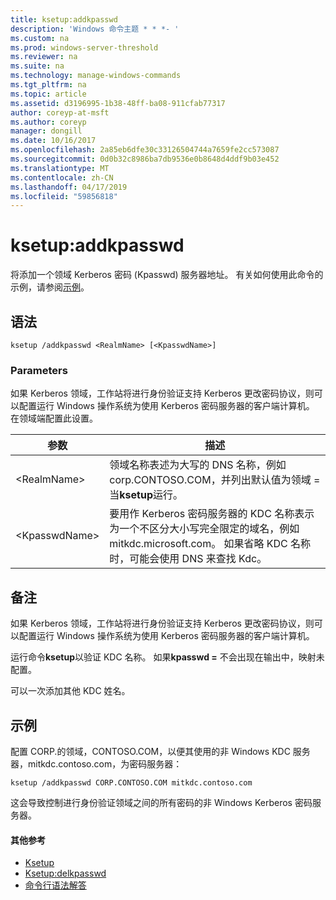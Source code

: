 ```yaml
---
title: ksetup:addkpasswd
description: 'Windows 命令主题 * * *- '
ms.custom: na
ms.prod: windows-server-threshold
ms.reviewer: na
ms.suite: na
ms.technology: manage-windows-commands
ms.tgt_pltfrm: na
ms.topic: article
ms.assetid: d3196995-1b38-48ff-ba08-911cfab77317
author: coreyp-at-msft
ms.author: coreyp
manager: dongill
ms.date: 10/16/2017
ms.openlocfilehash: 2a85eb6dfe30c33126504744a7659fe2cc573087
ms.sourcegitcommit: 0d0b32c8986ba7db9536e0b8648d4ddf9b03e452
ms.translationtype: MT
ms.contentlocale: zh-CN
ms.lasthandoff: 04/17/2019
ms.locfileid: "59856818"
---
```

# <a name="ksetupaddkpasswd"></a>ksetup:addkpasswd



将添加一个领域 Kerberos 密码 (Kpasswd) 服务器地址。 有关如何使用此命令的示例，请参阅[示例](#BKMK_Examples)。

## <a name="syntax"></a>语法

```
ksetup /addkpasswd <RealmName> [<KpasswdName>]
```

### <a name="parameters"></a>Parameters

如果 Kerberos 领域，工作站将进行身份验证支持 Kerberos 更改密码协议，则可以配置运行 Windows 操作系统为使用 Kerberos 密码服务器的客户端计算机。 在领域端配置此设置。

|参数|描述|
|---------|-----------|
|\<RealmName>|领域名称表述为大写的 DNS 名称，例如 corp.CONTOSO.COM，并列出默认值为领域 = 当**ksetup**运行。|
|\<KpasswdName>|要用作 Kerberos 密码服务器的 KDC 名称表示为一个不区分大小写完全限定的域名，例如 mitkdc.microsoft.com。 如果省略 KDC 名称时，可能会使用 DNS 来查找 Kdc。|

## <a name="remarks"></a>备注

如果 Kerberos 领域，工作站将进行身份验证支持 Kerberos 更改密码协议，则可以配置运行 Windows 操作系统为使用 Kerberos 密码服务器的客户端计算机。

运行命令**ksetup**以验证 KDC 名称。 如果**kpasswd =** 不会出现在输出中，映射未配置。

可以一次添加其他 KDC 姓名。

## <a name="BKMK_Examples"></a>示例

配置 CORP.的领域，CONTOSO.COM，以便其使用的非 Windows KDC 服务器，mitkdc.contoso.com，为密码服务器：
```
ksetup /addkpasswd CORP.CONTOSO.COM mitkdc.contoso.com
```
这会导致控制进行身份验证领域之间的所有密码的非 Windows Kerberos 密码服务器。

#### <a name="additional-references"></a>其他参考

-   [Ksetup](ksetup.md)
-   [Ksetup:delkpasswd](ksetup-delkpasswd.md)
-   [命令行语法解答](command-line-syntax-key.md)
